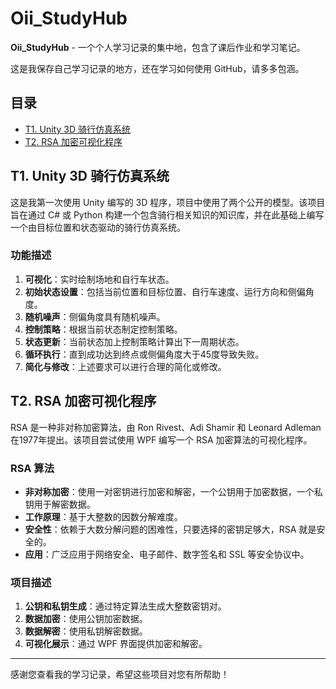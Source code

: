 # Oii_StudyHub

**Oii_StudyHub** - 一个个人学习记录的集中地，包含了课后作业和学习笔记。

这是我保存自己学习记录的地方，还在学习如何使用 GitHub，请多多包涵。

## 目录

- [T1. Unity 3D 骑行仿真系统](#t1-unity-3d-骑行仿真系统)
- [T2. RSA 加密可视化程序](#t2-rsa-加密可视化程序)

## T1. Unity 3D 骑行仿真系统

这是我第一次使用 Unity 编写的 3D 程序，项目中使用了两个公开的模型。该项目旨在通过 C# 或 Python 构建一个包含骑行相关知识的知识库，并在此基础上编写一个由目标位置和状态驱动的骑行仿真系统。

### 功能描述

1. **可视化**：实时绘制场地和自行车状态。
2. **初始状态设置**：包括当前位置和目标位置、自行车速度、运行方向和侧偏角度。
3. **随机噪声**：侧偏角度具有随机噪声。
4. **控制策略**：根据当前状态制定控制策略。
5. **状态更新**：当前状态加上控制策略计算出下一周期状态。
6. **循环执行**：直到成功达到终点或侧偏角度大于45度导致失败。
7. **简化与修改**：上述要求可以进行合理的简化或修改。

## T2. RSA 加密可视化程序

RSA 是一种非对称加密算法，由 Ron Rivest、Adi Shamir 和 Leonard Adleman 在1977年提出。该项目尝试使用 WPF 编写一个 RSA 加密算法的可视化程序。

### RSA 算法

- **非对称加密**：使用一对密钥进行加密和解密，一个公钥用于加密数据，一个私钥用于解密数据。
- **工作原理**：基于大整数的因数分解难度。
- **安全性**：依赖于大数分解问题的困难性，只要选择的密钥足够大，RSA 就是安全的。
- **应用**：广泛应用于网络安全、电子邮件、数字签名和 SSL 等安全协议中。

### 项目描述

1. **公钥和私钥生成**：通过特定算法生成大整数密钥对。
2. **数据加密**：使用公钥加密数据。
3. **数据解密**：使用私钥解密数据。
4. **可视化展示**：通过 WPF 界面提供加密和解密。

---

感谢您查看我的学习记录，希望这些项目对您有所帮助！